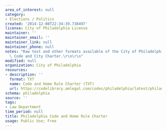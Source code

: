```yaml
---
area_of_interest: null
category:
- Elections / Politics
created: '2014-12-08T22:34:39.738497'
license: City of Philadelphia License
maintainer: ''
maintainer_email: ''
maintainer_link: null
maintainer_phone: null
notes: "Raw text and other formats available of the City of Philadelphia Municipal\
  \ Code and City Charter.\r\n\r\n"
modified: null
organization: City of Philadelphia
resources:
- description: ''
  format: TXT
  name: Code and Home Rule Charter (TXT)
  url: https://codelibrary.amlegal.com/codes/philadelphia/latest/philadelphia_pa/0-0-0-184124
schema: philadelphia
source: ''
tags:
- Law Department
time_period: null
title: Philadelphia Code and Home Rule Charter
usage: Public Use; Free
---
```

